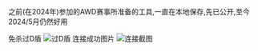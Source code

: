 之前(在2024年)参加的AWD赛事所准备的工具,一直在本地保存,先已公开,至今2024/5月仍然好用

免杀过D盾
![过D盾](https://github.com/xgodyu/Awd-prepare/assets/108613516/32be7e09-a786-41d5-b454-15fee843b3de)
连接成功图片
![连接截图](https://github.com/xgodyu/Awd-prepare/assets/108613516/793d2589-0219-49f4-89cb-b76a6c4d7521)
